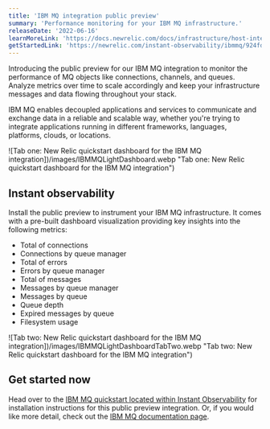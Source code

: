 ```yaml
---
title: 'IBM MQ integration public preview'
summary: 'Performance monitoring for your IBM MQ infrastructure.'
releaseDate: '2022-06-16'
learnMoreLink: 'https://docs.newrelic.com/docs/infrastructure/host-integrations/host-integrations-list/ibmmq-monitoring-integration/'
getStartedLink: 'https://newrelic.com/instant-observability/ibmmq/924fd4b3-a6d1-4a6e-9e2c-b598f197f713'
---
```


Introducing the public preview for our IBM MQ integration to monitor the performance of MQ objects like connections, channels, and queues. Analyze metrics over time to scale accordingly and keep your infrastructure messages and data flowing throughout your stack.

IBM MQ enables decoupled applications and services to communicate and exchange data in a reliable and scalable way, whether you're trying to integrate applications running in different frameworks, languages, platforms, clouds, or locations.

![Tab one: New Relic quickstart dashboard for the IBM MQ integration])/images/IBMMQLightDashboard.webp "Tab one: New Relic quickstart dashboard for the IBM MQ integration")

## Instant observability

Install the public preview to instrument your IBM MQ infrastructure. It comes with a pre-built dashboard visualization providing key insights into the following metrics:

- Total of connections
- Connections by queue manager
- Total of errors
- Errors by queue manager
- Total of messages
- Messages by queue manager
- Messages by queue
- Queue depth
- Expired messages by queue
- Filesystem usage

![Tab two: New Relic quickstart dashboard for the IBM MQ integration])/images/IBMMQLightDashboardTabTwo.webp "Tab two: New Relic quickstart dashboard for the IBM MQ integration")

## Get started now

Head over to the [IBM MQ quickstart located within Instant Observability](https://newrelic.com/instant-observability/ibmmq/924fd4b3-a6d1-4a6e-9e2c-b598f197f713) for installation instructions for this public preview integration. Or, if you would like more detail, check out the [IBM MQ documentation page](https://docs.newrelic.com/docs/infrastructure/host-integrations/host-integrations-list/ibmmq-monitoring-integration/).
